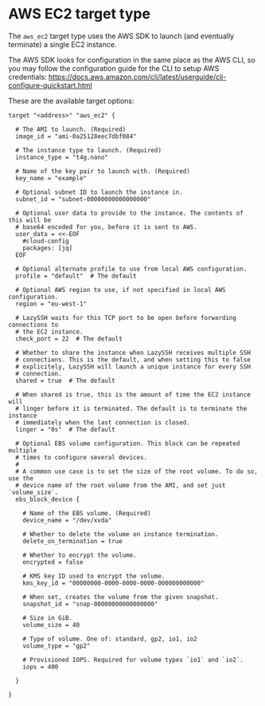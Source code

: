 # AWS EC2 target type

The `aws_ec2` target type uses the AWS SDK to launch (and eventually terminate)
a single EC2 instance.

The AWS SDK looks for configuration in the same place as the AWS CLI, so you
may follow the configuration guide for the CLI to setup AWS credentials:
https://docs.aws.amazon.com/cli/latest/userguide/cli-configure-quickstart.html

These are the available target options:

```hcl
target "<address>" "aws_ec2" {

  # The AMI to launch. (Required)
  image_id = "ami-0a25128eec7dbf084"

  # The instance type to launch. (Required)
  instance_type = "t4g.nano"

  # Name of the key pair to launch with. (Required)
  key_name = "example"

  # Optional subnet ID to launch the instance in.
  subnet_id = "subnet-00000000000000000"

  # Optional user data to provide to the instance. The contents of this will be
  # base64 encoded for you, before it is sent to AWS.
  user_data = <<-EOF
    #cloud-config
    packages: [jq]
  EOF

  # Optional alternate profile to use from local AWS configuration.
  profile = "default"  # The default

  # Optional AWS region to use, if not specified in local AWS configuration.
  region = "eu-west-1"

  # LazySSH waits for this TCP port to be open before forwarding connections to
  # the EC2 instance.
  check_port = 22  # The default

  # Whether to share the instance when LazySSH receives multiple SSH
  # connections. This is the default, and when setting this to false
  # explicitely, LazySSH will launch a unique instance for every SSH
  # connection.
  shared = true  # The default

  # When shared is true, this is the amount of time the EC2 instance will
  # linger before it is terminated. The default is to terminate the instance
  # immediately when the last connection is closed.
  linger = "0s"  # The default

  # Optional EBS volume configuration. This block can be repeated multiple
  # times to configure several devices.
  #
  # A common use case is to set the size of the root volume. To do so, use the
  # device name of the root volume from the AMI, and set just `volume_size`.
  ebs_block_device {

    # Name of the EBS volume. (Required)
    device_name = "/dev/xvda"

    # Whether to delete the volume on instance termination.
    delete_on_termination = true

    # Whether to encrypt the volume.
    encrypted = false

    # KMS key ID used to encrypt the volume.
    kms_key_id = "00000000-0000-0000-0000-000000000000"

    # When set, creates the volume from the given snapshot.
    snapshot_id = "snap-00000000000000000"

    # Size in GiB.
    volume_size = 40

    # Type of volume. One of: standard, gp2, io1, io2
    volume_type = "gp2"

    # Provisioned IOPS. Required for volume types `io1` and `io2`.
    iops = 400

  }

}
```
